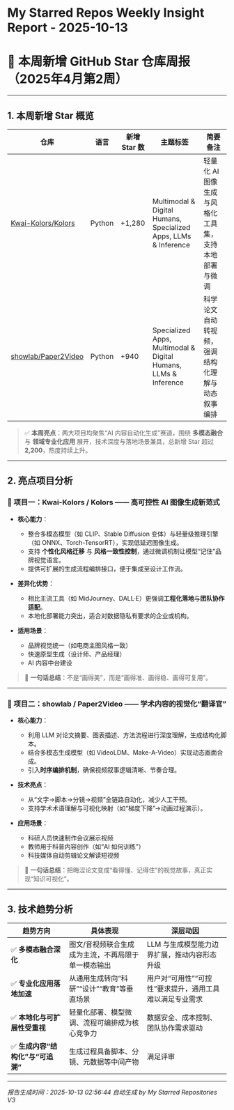 # My Starred Repos Weekly Insight Report - 2025-10-13

# 🌟 本周新增 GitHub Star 仓库周报（2025年4月第2周）

---

## 1. 本周新增 Star 概览

| 仓库 | 语言 | 新增 Star 数 | 主题标签 | 简要备注 |
|------|------|----------------|------------|----------|
| [Kwai-Kolors/Kolors](https://github.com/Kwai-Kolors/Kolors) | Python | +1,280 | Multimodal & Digital Humans, Specialized Apps, LLMs & Inference | 轻量化 AI 图像生成与风格化工具集，支持本地部署与微调 |
| [showlab/Paper2Video](https://github.com/showlab/Paper2Video) | Python | +940 | Specialized Apps, Multimodal & Digital Humans, LLMs & Inference | 科学论文自动转视频，强调结构化理解与动态叙事编排 |

> ✅ **本周亮点**：两大项目均聚焦“AI 内容自动化生成”赛道，围绕 **多模态融合** 与 **领域专业化应用** 展开，技术深度与落地场景兼具，总新增 Star 超过 **2,200**，热度持续上升。

---

## 2. 亮点项目分析

### 🔹 项目一：Kwai-Kolors / Kolors —— 高可控性 AI 图像生成新范式

- **核心能力**：
  - 整合多模态模型（如 CLIP、Stable Diffusion 变体）与轻量级推理引擎（如 ONNX、Torch-TensorRT），实现低延迟图像生成。
  - 支持 **个性化风格迁移** 与 **风格一致性控制**，通过微调机制让模型“记住”品牌视觉语言。
  - 提供可扩展的生成流程编排接口，便于集成至设计工作流。

- **差异化优势**：
  - 相比主流工具（如 MidJourney、DALL·E）更强调**工程化落地**与**团队协作适配**。
  - 本地化部署能力突出，适合对数据隐私有要求的企业或机构。

- **适用场景**：
  - 品牌视觉统一（如电商主图风格一致）
  - 快速原型生成（设计师、产品经理）
  - AI 内容中台建设

> 📌 **一句话总结**：不是“画得美”，而是“画得准、画得稳、画得可复用”。

---

### 🔹 项目二：showlab / Paper2Video —— 学术内容的视觉化“翻译官”

- **核心能力**：
  - 利用 LLM 对论文摘要、图表描述、方法流程进行深度理解，生成结构化脚本。
  - 结合多模态生成模型（如 VideoLDM、Make-A-Video）实现动态画面合成。
  - 引入**时序编排机制**，确保视频叙事逻辑清晰、节奏合理。

- **技术亮点**：
  - 从“文字→脚本→分镜→视频”全链路自动化，减少人工干预。
  - 支持学术术语理解与可视化映射（如“梯度下降”→动画过程演示）。

- **应用场景**：
  - 科研人员快速制作会议展示视频
  - 教师用于科普内容创作（如“AI 如何训练”）
  - 科技媒体自动剪辑论文解读短视频

> 📌 **一句话总结**：把晦涩论文变成“看得懂、记得住”的视觉故事，真正实现“知识可视化”。

---

## 3. 技术趋势分析

| 趋势方向 | 具体表现 | 深层动因 |
|---------|----------|----------|
| ✅ **多模态融合深化** | 图文/音视频联合生成成为主流，不再局限于单一模态输出 | LLM 与生成模型能力边界扩展，推动内容形态升级 |
| ✅ **专业化应用落地加速** | 从通用生成转向“科研”“设计”“教育”等垂直场景 | 用户对“可用性”“可控性”要求提升，通用工具难以满足专业需求 |
| ✅ **本地化与可扩展性受重视** | 轻量化部署、模型微调、流程可编排成为核心竞争力 | 数据安全、成本控制、团队协作需求驱动 |
| ✅ **生成内容“结构化”与“可追溯”** | 生成过程具备脚本、分镜、元数据等中间产物 | 满足评审

---
*报告生成时间：2025-10-13 02:56:44*
*自动生成 by My Starred Repositories V3*
